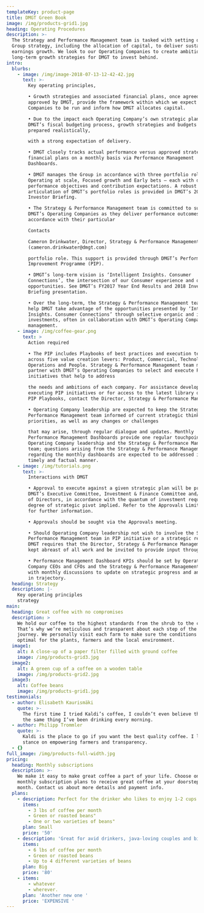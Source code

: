 ```yaml
---
templateKey: product-page
title: DMGT Green Book
image: /img/products-grid1.jpg
heading: Operating Procedures
description: >-
  The Strategy and Performance Management team is tasked with setting overall
  Group strategy, including the allocation of capital, to deliver sustainable
  earnings growth. We look to our Operating Companies to create ambitious,
  long-term growth strategies for DMGT to invest behind.
intro:
  blurbs:
    - image: /img/image-2018-07-13-12-42-42.jpg
      text: >-
        Key operating principles,

        • Growth strategies and associated financial plans, once agreed and
        approved by DMGT, provide the framework within which we expect Operating
        Companies to be run and inform how DMGT allocates capital.

        • Due to the impact each Operating Company’s own strategic plan has on
        DMGT’s fiscal budgeting process, growth strategies and budgets are to be
        prepared realistically,

        with a strong expectation of delivery.

        • DMGT closely tracks actual performance versus approved strategies and
        financial plans on a monthly basis via Performance Management
        Dashboards.

        • DMGT manages the Group in accordance with three portfolio roles –
        Operating at scale, Focused growth and Early bets – each with distinct
        performance objectives and contribution expectations. A robust
        articulation of DMGT’s portfolio roles is provided in DMGT’s 2018
        Investor Briefing.

        • The Strategy & Performance Management team is committed to supporting
        DMGT’s Operating Companies as they deliver performance outcomes in
        accordance with their particular

        Contacts

        Cameron Drinkwater, Director, Strategy & Performance Management
        (cameron.drinkwater@dmgt.com)

        portfolio role. This support is provided through DMGT’s Performance
        Improvement Programme (PIP).

        • DMGT’s long-term vision is ‘Intelligent Insights. Consumer
        Connections’, the intersection of our Consumer experience and our B2B
        opportunities. See DMGT’s FY2017 Year End Results and 2018 Investor
        Briefing presentation.

        • Over the long-term, the Strategy & Performance Management team will
        help DMGT take advantage of the opportunities presented by ‘Intelligent
        Insights. Consumer Connections’ through selective organic and inorganic
        investments, often in collaboration with DMGT’s Operating Companies and
        management.
    - image: /img/coffee-gear.png
      text: >
        Action required

        • The PIP includes Playbooks of best practices and execution templates
        across five value creation levers: Product, Commercial, Technology,
        Operations and People. Strategy & Performance Management team members
        partner with DMGT’s Operating Companies to select and execute PIP
        initiatives that help to address

        the needs and ambitions of each company. For assistance developing and
        executing PIP initiatives or for access to the latest library of DMGT
        PIP Playbooks, contact the Director, Strategy & Performance Management.

        • Operating Company leadership are expected to keep the Strategy &
        Performance Management team informed of current strategic thinking and
        priorities, as well as any changes or challenges

        that may arise, through regular dialogue and updates. Monthly
        Performance Management Dashboards provide one regular touchpoint between
        Operating Company leadership and the Strategy & Performance Management
        team; questions arising from the Strategy & Performance Management team
        regarding the monthly dashboards are expected to be addressed in a
        timely and factual manner.
    - image: /img/tutorials.png
      text: >-
        Interactions with DMGT

        • Approval to execute against a given strategic plan will be provided by
        DMGT’s Executive Committee, Investment & Finance Committee and/or Board
        of Directors, in accordance with the quantum of investment required and
        degree of strategic pivot implied. Refer to the Approvals Limit table
        for further information.

        • Approvals should be sought via the Approvals meeting.

        • Should Operating Company leadership not wish to involve the Strategy &
        Performance Management team in PIP initiative or a strategic review,
        DMGT requires that the Director, Strategy & Performance Management be
        kept abreast of all work and be invited to provide input throughout.

        • Performance Management Dashboard KPIs should be set by Operating
        Company CEOs and CFOs and the Strategy & Performance Management team,
        with monthly discussions to update on strategic progress and any changes
        in trajectory.
  heading: Strategy
  description: |-
    Key operating principles 
    strategy 
main:
  heading: Great coffee with no compromises
  description: >
    We hold our coffee to the highest standards from the shrub to the cup.
    That’s why we’re meticulous and transparent about each step of the coffee’s
    journey. We personally visit each farm to make sure the conditions are
    optimal for the plants, farmers and the local environment.
  image1:
    alt: A close-up of a paper filter filled with ground coffee
    image: /img/products-grid3.jpg
  image2:
    alt: A green cup of a coffee on a wooden table
    image: /img/products-grid2.jpg
  image3:
    alt: Coffee beans
    image: /img/products-grid1.jpg
testimonials:
  - author: Elisabeth Kaurismäki
    quote: >-
      The first time I tried Kaldi’s coffee, I couldn’t even believe that was
      the same thing I’ve been drinking every morning.
  - author: Philipp Trommler
    quote: >-
      Kaldi is the place to go if you want the best quality coffee. I love their
      stance on empowering farmers and transparency.
  - {}
full_image: /img/products-full-width.jpg
pricing:
  heading: Monthly subscriptions
  description: >-
    We make it easy to make great coffee a part of your life. Choose one of our
    monthly subscription plans to receive great coffee at your doorstep each
    month. Contact us about more details and payment info.
  plans:
    - description: Perfect for the drinker who likes to enjoy 1-2 cups per day.
      items:
        - 3 lbs of coffee per month
        - Green or roasted beans"
        - One or two varieties of beans"
      plan: Small
      price: '50'
    - description: 'Great for avid drinkers, java-loving couples and bigger crowds'
      items:
        - 6 lbs of coffee per month
        - Green or roasted beans
        - Up to 4 different varieties of beans
      plan: Big
      price: '80'
    - items:
        - whatever
        - wherever.
      plan: 'Another new one '
      price: 'EXPENSIVE '
---
```


